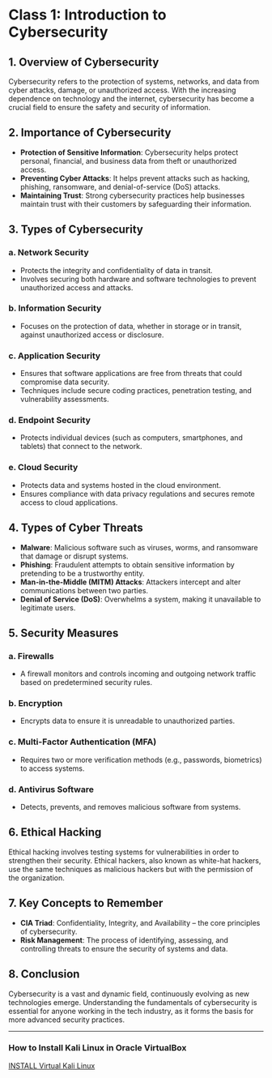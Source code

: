 # Class 1: Introduction to Cybersecurity

## 1. Overview of Cybersecurity
Cybersecurity refers to the protection of systems, networks, and data from cyber attacks, damage, or unauthorized access. With the increasing dependence on technology and the internet, cybersecurity has become a crucial field to ensure the safety and security of information.

## 2. Importance of Cybersecurity
- **Protection of Sensitive Information**: Cybersecurity helps protect personal, financial, and business data from theft or unauthorized access.
- **Preventing Cyber Attacks**: It helps prevent attacks such as hacking, phishing, ransomware, and denial-of-service (DoS) attacks.
- **Maintaining Trust**: Strong cybersecurity practices help businesses maintain trust with their customers by safeguarding their information.

## 3. Types of Cybersecurity
### a. **Network Security**
- Protects the integrity and confidentiality of data in transit.
- Involves securing both hardware and software technologies to prevent unauthorized access and attacks.
  
### b. **Information Security**
- Focuses on the protection of data, whether in storage or in transit, against unauthorized access or disclosure.
  
### c. **Application Security**
- Ensures that software applications are free from threats that could compromise data security.
- Techniques include secure coding practices, penetration testing, and vulnerability assessments.
  
### d. **Endpoint Security**
- Protects individual devices (such as computers, smartphones, and tablets) that connect to the network.

### e. **Cloud Security**
- Protects data and systems hosted in the cloud environment.
- Ensures compliance with data privacy regulations and secures remote access to cloud applications.

## 4. Types of Cyber Threats
- **Malware**: Malicious software such as viruses, worms, and ransomware that damage or disrupt systems.
- **Phishing**: Fraudulent attempts to obtain sensitive information by pretending to be a trustworthy entity.
- **Man-in-the-Middle (MITM) Attacks**: Attackers intercept and alter communications between two parties.
- **Denial of Service (DoS)**: Overwhelms a system, making it unavailable to legitimate users.

## 5. Security Measures
### a. **Firewalls**
- A firewall monitors and controls incoming and outgoing network traffic based on predetermined security rules.
  
### b. **Encryption**
- Encrypts data to ensure it is unreadable to unauthorized parties.
  
### c. **Multi-Factor Authentication (MFA)**
- Requires two or more verification methods (e.g., passwords, biometrics) to access systems.

### d. **Antivirus Software**
- Detects, prevents, and removes malicious software from systems.

## 6. Ethical Hacking
Ethical hacking involves testing systems for vulnerabilities in order to strengthen their security. Ethical hackers, also known as white-hat hackers, use the same techniques as malicious hackers but with the permission of the organization.

## 7. Key Concepts to Remember
- **CIA Triad**: Confidentiality, Integrity, and Availability – the core principles of cybersecurity.
- **Risk Management**: The process of identifying, assessing, and controlling threats to ensure the security of systems and data.

## 8. Conclusion
Cybersecurity is a vast and dynamic field, continuously evolving as new technologies emerge. Understanding the fundamentals of cybersecurity is essential for anyone working in the tech industry, as it forms the basis for more advanced security practices.

---

### How to Install Kali Linux in Oracle VirtualBox

[INSTALL Virtual Kali Linux](installKali.md)
